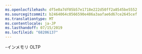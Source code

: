 ```yaml
---
ms.openlocfilehash: df5e0a7df05b57e1718e222d50ff2a8545be5552
ms.sourcegitcommit: b2464064c0566590e486a3aafae6d67ce2645cef
ms.translationtype: MT
ms.contentlocale: ja-JP
ms.lasthandoff: 07/15/2019
ms.locfileid: "68206137"
---
```

\-インメモリ OLTP
